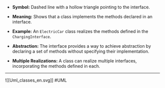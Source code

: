 - **Symbol:** 
	 Dashed line with a hollow triangle pointing to the interface.
	 
- **Meaning:** 
	  Shows that a class implements the methods declared in an interface.
	  
- **Example:** 
	 An `ElectricCar` class realizes the methods defined in the `ChargingInterface`.
	 
- **Abstraction:** 
	 The interface provides a way to achieve abstraction by declaring a set of methods without specifying their implementation.
	 
- **Multiple Realizations:** 
	 A class can realize multiple interfaces, incorporating the methods defined in each.
---
![[Uml_classes_en.svg]]
#UML